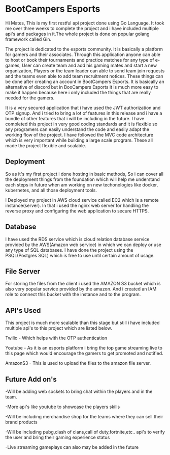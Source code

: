 # BootCampers Esports
Hi Mates, This is my first restful api project done using Go Language. It took me over three weeks to complete the project and i have included multiple api's and packages in it.The whole project is done on popular golang framework called Gin. 

The project is dedicated to the esports community. It is basically a platform for gamers and their associates. Through this application anyone can able to host or book their tournaments and practice matches for any type of e-games, User can create team and add his gaming mates and start a new organization, Players or the team leader can able to send team join requests and the teams even able to add team recruitment notices. These things can be done after creating an account in BootCampers Esports. It is basically an alternative of discord but in BooCampers Esports it is much more easy to make it happen because here i only included the things that are really needed for the gamers. 

It is a very secured application that i have used the JWT authorization and OTP signup. And i tried to bring a lot of features in this release and i have a bundle of other features that i will be including in the future. I have completed this project in very good coding standards and it is flexible so any programers can easily understand the code and easily adapt the working flow of the project. I have followed the MVC code architecture which is very important while building a large scale program. These all made the project flexible and scalable.

## Deployment 

So as it's my first project i done hosting in basic methods, So i can cover all the deployment things from the foundation which will help me understand each steps in future when am working on new techonologies like docker, kubernetes, and all those deployment tools. 

I Deployed my project in AWS cloud service called EC2 which is a remote instance(server). In that i used the nginx web server for handling the reverse proxy and configuring the web application to secure HTTPS.

## Database

I have used the RDS service which is cloud relation database service provided by the AWS(Amazon web service) in which we can deploy or use any type of SQL databases. I have done the project using the PSQL(Postgres SQL) which is free to use until certain amount of usage.

## File Server

For storing the files from the client i used the AMAZON S3 bucket which is also very popular service provided by the amazon. And i created an IAM role to connect this bucket with the instance and to the program.

## API's Used 

This project is much more scalable than this stage but still i have included multiple api's to this project which are listed below.

Twilio   - Which helps with the OTP authentication 

Youtube  - As it is an esports platform i bring the top game streaming live to this page which would encourage the gamers to get promoted and notified.

AmazonS3 - This is used to upload the files to the amazon file server.

## Future Add on's

-Will be adding web sockets to bring chat within the players and in the team.

-More api's like youtube to showcase the players skills

-Will be including merchandise shop for the teams where they can sell their brand products

-Will be including pubg,clash of clans,call of duty,fortnite,etc.. api's to verify the user and bring their gaming experience status 

-Live streaming gameplays can also may be added in the future



